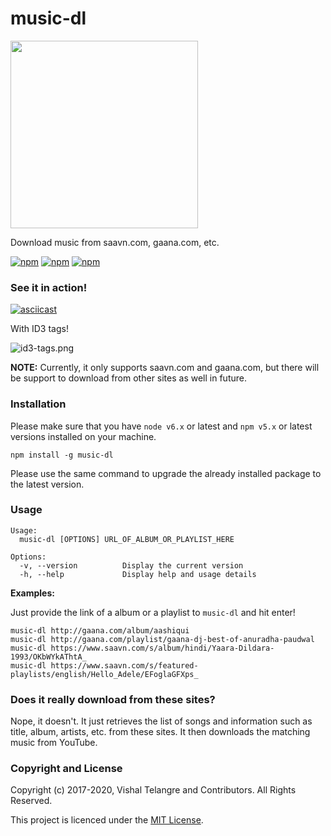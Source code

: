# music-dl

<img src="https://user-images.githubusercontent.com/876195/27261560-261ebf7e-5463-11e7-99d4-40c3481eab17.png" width="300" />

Download music from saavn.com, gaana.com, etc.

[![npm](https://img.shields.io/npm/v/music-dl.svg?style=plastic)](https://www.npmjs.com/package/music-dl) [![npm](https://img.shields.io/npm/dt/music-dl.svg?style=plastic)](https://www.npmjs.com/package/music-dl) [![npm](https://img.shields.io/github/license/vishaltelangre/music-dl.svg?style=plastic)](LICENSE.txt)

### See it in action!

[![asciicast](https://user-images.githubusercontent.com/876195/27260168-c5d803fc-5442-11e7-8163-a08955d424ca.gif)](https://asciinema.org/a/125142?t=4)

With ID3 tags!

![id3-tags.png](https://user-images.githubusercontent.com/876195/27254951-4508b762-53b1-11e7-84e1-f5addc2953fa.png)

**NOTE:** Currently, it only supports saavn.com and gaana.com,
but there will be support to download from other sites as well
in future.

### Installation

Please make sure that you have `node v6.x` or latest
and
`npm v5.x` or latest versions installed on your machine.

```
npm install -g music-dl
```

Please use the same command
to upgrade the already installed package
to the latest version.

### Usage

```
Usage:
  music-dl [OPTIONS] URL_OF_ALBUM_OR_PLAYLIST_HERE

Options:
  -v, --version          Display the current version
  -h, --help             Display help and usage details
```

**Examples:**

Just provide the link of a album or a playlist to `music-dl` and hit enter!

```
music-dl http://gaana.com/album/aashiqui
music-dl http://gaana.com/playlist/gaana-dj-best-of-anuradha-paudwal
music-dl https://www.saavn.com/s/album/hindi/Yaara-Dildara-1993/OKbWYkAThtA_
music-dl https://www.saavn.com/s/featured-playlists/english/Hello_Adele/EFoglaGFXps_
```

### Does it really download from these sites?

Nope, it doesn't.
It just retrieves the list of songs
and information such as title, album, artists, etc.
from these sites.
It then downloads the matching music from YouTube.

### Copyright and License

Copyright (c) 2017-2020, Vishal Telangre and Contributors. All Rights Reserved.

This project is licenced under the [MIT License](LICENSE.txt).
